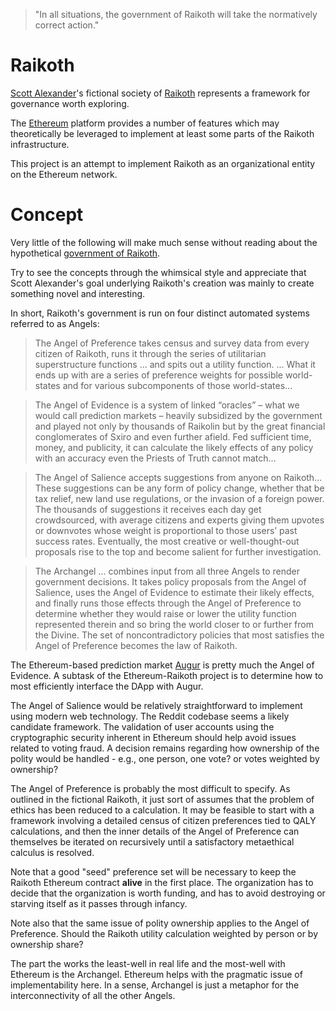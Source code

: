 > "In all situations, the government of Raikoth will take the normatively correct action."

# Raikoth

[Scott Alexander](http://slatestarcodex.com/)'s fictional society of [Raikoth](http://slatestarcodex.com/2013/05/15/index-posts-on-raikoth/) represents a framework for governance worth exploring.

The [Ethereum](https://www.ethereum.org/) platform provides a number of features which may theoretically be leveraged to implement at least some parts of the Raikoth infrastructure.

This project is an attempt to implement Raikoth as an organizational entity on the Ethereum network.

# Concept

Very little of the following will make much sense without reading about the hypothetical [government of Raikoth](http://slatestarcodex.com/2013/05/06/raikoth-laws-language-and-society/). 

Try to see the concepts through the whimsical style and appreciate that Scott Alexander's goal underlying Raikoth's creation was mainly to create something novel and interesting.

In short, Raikoth's government is run on four distinct automated systems referred to as Angels:

> The Angel of Preference takes census and survey data from every citizen of Raikoth, runs it through the series of utilitarian superstructure functions ... and spits out a utility function. ... What it ends up with are a series of preference weights for possible world-states and for various subcomponents of those world-states...

> The Angel of Evidence is a system of linked “oracles” – what we would call prediction markets – heavily subsidized by the government and played not only by thousands of Raikolin but by the great financial conglomerates of Sxiro and even further afield. Fed sufficient time, money, and publicity, it can calculate the likely effects of any policy with an accuracy even the Priests of Truth cannot match...

> The Angel of Salience accepts suggestions from anyone on Raikoth... These suggestions can be any form of policy change, whether that be tax relief, new land use regulations, or the invasion of a foreign power. The thousands of suggestions it receives each day get crowdsourced, with average citizens and experts giving them upvotes or downvotes whose weight is proportional to those users’ past success rates. Eventually, the most creative or well-thought-out proposals rise to the top and become salient for further investigation.

> The Archangel ... combines input from all three Angels to render government decisions. It takes policy proposals from the Angel of Salience, uses the Angel of Evidence to estimate their likely effects, and finally runs those effects through the Angel of Preference to determine whether they would raise or lower the utility function represented therein and so bring the world closer to or further from the Divine. The set of noncontradictory policies that most satisfies the Angel of Preference becomes the law of Raikoth.

The Ethereum-based prediction market [Augur](https://github.com/AugurProject/augur) is pretty much the Angel of Evidence. A subtask of the Ethereum-Raikoth project is to determine how to most efficiently interface the DApp with Augur.

The Angel of Salience would be relatively straightforward to implement using modern web technology. The Reddit codebase seems a likely candidate framework. The validation of user accounts using the cryptographic security inherent in Ethereum should help avoid issues related to voting fraud. A decision remains regarding how ownership of the polity would be handled - e.g., one person, one vote? or votes weighted by ownership?

The Angel of Preference is probably the most difficult to specify. As outlined in the fictional Raikoth, it just sort of assumes that the problem of ethics has been reduced to a calculation. It may be feasible to start with a framework involving a detailed census of citizen preferences tied to QALY calculations, and then the inner details of the Angel of Preference can themselves be iterated on recursively until a satisfactory metaethical calculus is resolved.

Note that a good "seed" preference set will be necessary to keep the Raikoth Ethereum contract **alive** in the first place. The organization has to decide that the organization is worth funding, and has to avoid destroying or starving itself as it passes through infancy.

Note also that the same issue of polity ownership applies to the Angel of Preference. Should the Raikoth utility calculation weighted by person or by ownership share?

The part the works the least-well in real life and the most-well with Ethereum is the Archangel. Ethereum helps with the pragmatic issue of implementability here. In a sense, Archangel is just a metaphor for the interconnectivity of all the other Angels.
